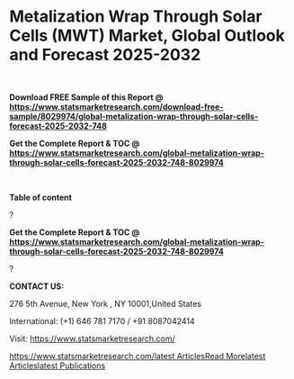 <h1>Metalization Wrap Through Solar Cells (MWT) Market, Global Outlook and Forecast 2025-2032</h1><br/><p><strong>Download FREE Sample of this Report @ <a href="https://www.statsmarketresearch.com/download-free-sample/8029974/global-metalization-wrap-through-solar-cells-forecast-2025-2032-748">https://www.statsmarketresearch.com/download-free-sample/8029974/global-metalization-wrap-through-solar-cells-forecast-2025-2032-748</a></strong></p>
 
 
 
 <div><b>Get the Complete Report & TOC @ <a href="https://www.statsmarketresearch.com/global-metalization-wrap-through-solar-cells-forecast-2025-2032-748-8029974">https://www.statsmarketresearch.com/global-metalization-wrap-through-solar-cells-forecast-2025-2032-748-8029974</a></b></div>
 
 
 
 <p><br />
 
 <b>Table of content</b></p>
 
 
 
 <p>? </p>
 
 
 
 <div><b>Get the Complete Report & TOC @ <a href="https://www.statsmarketresearch.com/global-metalization-wrap-through-solar-cells-forecast-2025-2032-748-8029974">https://www.statsmarketresearch.com/global-metalization-wrap-through-solar-cells-forecast-2025-2032-748-8029974</a></b></div>
 
 
 
 <p>? </p>
 
 
 
 <p><b>CONTACT US:</b><br />
 
 276 5th Avenue, New York , NY 10001,United States<br />
 
 International: (+1) 646 781 7170 / +91 8087042414<br />
 
 Visit: <a href="https://www.statsmarketresearch.com/">https://www.statsmarketresearch.com/</a><br />
 
 <a href="https://gyeongbokgung.com">https://www.statsmarketresearch.com/</a><a href="https://hallyeomaritime.com">latest Articles</a><a href="https://jingwansa.com">Read More</a><a href="https://nguoiviet.jp/">latest Articles</a><a href="https://www.intelmarketresearch.com/">latest Publications</a></p>